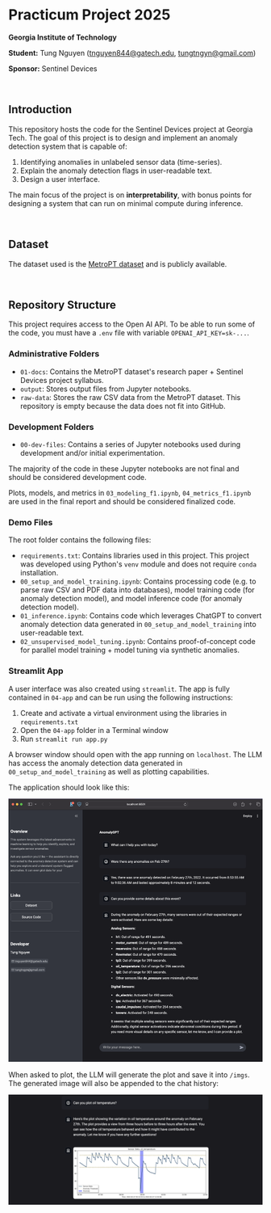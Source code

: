 # Practicum Project 2025
**Georgia Institute of Technology**

**Student:** Tung Nguyen (tnguyen844@gatech.edu, tungtngyn@gmail.com)

**Sponsor:** Sentinel Devices

<br>

## Introduction
This repository hosts the code for the Sentinel Devices project at Georgia Tech. The goal of this project is to design and implement an anomaly detection system that is capable of:

1. Identifying anomalies in unlabeled sensor data (time-series).
2. Explain the anomaly detection flags in user-readable text.
3. Design a user interface.

The main focus of the project is on **interpretability**, with bonus points for designing a system that can run on minimal compute during inference.

<br>


## Dataset
The dataset used is the [MetroPT dataset](https://zenodo.org/records/6854240) and is publicly available.

<br>

## Repository Structure

This project requires access to the Open AI API. To be able to run some of the code, you must have a `.env` file with variable `OPENAI_API_KEY=sk-...`.

### Administrative Folders

* `01-docs`: Contains the MetroPT dataset's research paper + Sentinel Devices project syllabus.
* `output`: Stores output files from Jupyter notebooks.
* `raw-data`: Stores the raw CSV data from the MetroPT dataset. This repository is empty because the data does not fit into GitHub.

### Development Folders

* `00-dev-files`: Contains a series of Jupyter notebooks used during development and/or initial experimentation. 
 
The majority of the code in these Jupyter notebooks are not final and should be considered development code. 

Plots, models, and metrics in `03_modeling_f1.ipynb`, `04_metrics_f1.ipynb` are used in the final report and should be considered finalized code.

### Demo Files

The root folder contains the following files:

* `requirements.txt`: Contains libraries used in this project. This project was developed using Python's `venv` module and does not require `conda` installation.
* `00_setup_and_model_training.ipynb`: Contains processing code (e.g. to parse raw CSV and PDF data into databases), model training code (for anomaly detection model), and model inference code (for anomaly detection model).
* `01_inference.ipynb`: Contains code which leverages ChatGPT to convert anomaly detection data generated in `00_setup_and_model_training` into user-readable text.
* `02_unsupervised_model_tuning.ipynb`: Contains proof-of-concept code for parallel model training + model tuning via synthetic anomalies.  
  
### Streamlit App

A user interface was also created using `streamlit`. The app is fully contained in `04-app` and can be run using the following instructions:

1. Create and activate a virtual environment using the libraries in `requirements.txt`
2. Open the `04-app` folder in a Terminal window
3. Run `streamlit run app.py`

A browser window should open with the app running on `localhost`. The LLM has access the anomaly detection data generated in `00_setup_and_model_training` as well as plotting capabilities.

The application should look like this: 

![App Demo](04-app/imgs/App%20Demo.png)

When asked to plot, the LLM will generate the plot and save it into `/imgs`. The generated image will also be appended to the chat history:

![Plot Demo](04-app/imgs/Plot%20Demo.png)